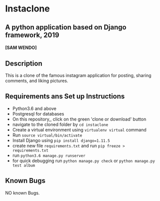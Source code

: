 # Instaclone

## A python application based on Django framework, 2019

####  **[SAM WENDO]**

## Description
This is a clone of the famous instagram application for posting, sharing comments, and liking pictures.

## Requirements ans Set up Instructions
* Python3.6 and above
* Postgresql for databases
* On this repository,, click on the green 'clone or download' button
* navigate to the cloned folder by `cd instaclone`
* Create a virtual environment using `virtualenv virtual` command
* Run `source virtual/bin/activate`
* Install Django  using `pip install django=1.11.5`
* create new file `requirements.txt` and run `pip freeze > requirements.txt`
* run `python3.6 manage.py runserver `
* for quick debugging run `python manage.py check` or  `python manage.py test album`

## Known Bugs
NO known Bugs.
